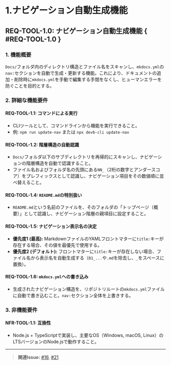 # 1.ナビゲーション自動生成機能

## REQ-TOOL-1.0: ナビゲーション自動生成機能 { #REQ-TOOL-1.0 }

### 1. 機能概要

`Docs/`フォルダ内のディレクトリ構造とファイル名をスキャンし、`mkdocs.yml`の`nav:`セクションを自動で生成・更新する機能。これにより、ドキュメントの追加・削除時に`mkdocs.yml`を手動で編集する手間をなくし、ヒューマンエラーを防ぐことを目的とする。

### 2. 詳細な機能要件

#### REQ-TOOL-1.1: コマンドによる実行 <a id="REQ-TOOL-1.1"></a>

- CLIツールとして、コマンドラインから機能を実行できること。
- 例: `npm run update-nav` または `npx devb-cli update-nav`

#### REQ-TOOL-1.2: 階層構造の自動認識 <a id="REQ-TOOL-1.2"></a>

- `Docs/`フォルダ以下のサブディレクトリを再帰的にスキャンし、ナビゲーションの階層構造を自動で認識すること。
- ファイル名およびフォルダ名の先頭にある`NN_`（2桁の数字とアンダースコア）をプレフィックスとして認識し、ナビゲーション項目をその数値順に並べ替えること。

#### REQ-TOOL-1.4: `README.md`の特別扱い <a id="REQ-TOOL-1.4"></a>

- `README.md`という名前のファイルを、そのフォルダの「トップページ（概要）」として認識し、ナビゲーション階層の親項目に設定すること。

#### REQ-TOOL-1.5: ナビゲーション表示名の決定 <a id="REQ-TOOL-1.5"></a>

- **優先度1 (最高):**
  MarkdownファイルのYAMLフロントマターに`title:`キーが存在する場合、その値を最優先で使用する。
- **優先度2 (デフォルト):**
  フロントマターに`title:`キーが存在しない場合、ファイル名から表示名を自動生成する（`01_...`や`.md`を除去し、`_`をスペースに置換）。

#### REQ-TOOL-1.6: `mkdocs.yml`への書き込み <a id="REQ-TOOL-1.6"></a>

- 生成されたナビゲーション構造を、リポジトリルートの`mkdocs.yml`ファイルに自動で書き込むこと。`nav:`セクション全体を上書きする。

### 3. 非機能要件

#### NFR-TOOL-1.1: 互換性 <a id="NFR-TOOL-1.1"></a>

- Node.js + TypeScriptで実装し、主要なOS（Windows, macOS,
  Linux）のLTSバージョンのNode.jsで動作すること。

---

> **関連Issue:** [#16](https://github.com/BitzLabs/DevBlueprint/issues/16),
> [#21](https://github.com/BitzLabs/DevBlueprint/issues/21)
